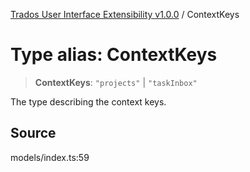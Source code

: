 [Trados User Interface Extensibility v1.0.0](../wiki/globals) / ContextKeys

# Type alias: ContextKeys

> **ContextKeys**: `"projects"` \| `"taskInbox"`

The type describing the context keys.

## Source

models/index.ts:59

